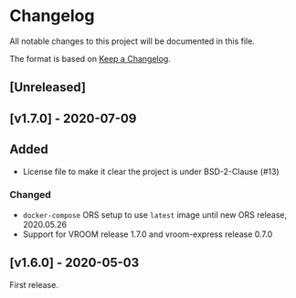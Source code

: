 # Changelog
All notable changes to this project will be documented in this file.

The format is based on [Keep a Changelog](https://keepachangelog.com/en/1.0.0/).

## [Unreleased]

## [v1.7.0] - 2020-07-09

## Added

- License file to make it clear the project is under BSD-2-Clause (#13)

### Changed

- `docker-compose` ORS setup to use `latest` image until new ORS release, 2020.05.26
- Support for VROOM release 1.7.0 and vroom-express release 0.7.0

## [v1.6.0] - 2020-05-03

First release.
